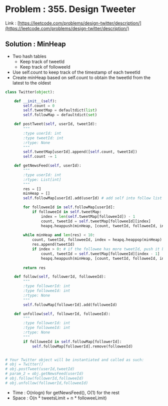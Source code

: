 # Problem : 355. Design Tweeter
Link : [https://leetcode.com/problems/design-twitter/description/](https://leetcode.com/problems/design-twitter/description/)

## Solution : MinHeap
- Two hash tables
  - Keep track of tweetId
  - Keep track of followeeId
- Use self.count to keep track of the timestamp of each tweetId
- Create minHeap based on self.count to obtain the tweetId from the latest to the oldest
```python
class Twitter(object):

    def __init__(self):
        self.count = 0
        self.tweetMap = defaultdict(list)
        self.followMap = defaultdict(set)

    def postTweet(self, userId, tweetId):
        """
        :type userId: int
        :type tweetId: int
        :rtype: None
        """
        self.tweetMap[userId].append([self.count, tweetId])
        self.count -= 1

    def getNewsFeed(self, userId):
        """
        :type userId: int
        :rtype: List[int]
        """
        res = []
        minHeap = []
        self.followMap[userId].add(userId) # add self into follow list to walk through self as well

        for followeeId in self.followMap[userId]:
            if followeeId in self.tweetMap:
                index = len(self.tweetMap[followeeId]) - 1
                count, tweetId = self.tweetMap[followeeId][index]
                heapq.heappush(minHeap, [count, tweetId, followeeId, index]) # keep track of the index
        
        while minHeap and len(res) < 10:
            count, tweetId, followeeId, index = heapq.heappop(minHeap)
            res.append(tweetId)
            if index > 0: # if the followee has more tweetId, push it back to the minHeap
                count, tweetId = self.tweetMap[followeeId][index - 1]
                heapq.heappush(minHeap, [count, tweetId, followeeId, index - 1])
        
        return res

    def follow(self, followerId, followeeId):
        """
        :type followerId: int
        :type followeeId: int
        :rtype: None
        """
        self.followMap[followerId].add(followeeId)

    def unfollow(self, followerId, followeeId):
        """
        :type followerId: int
        :type followeeId: int
        :rtype: None
        """
        if followeeId in self.followMap[followerId]:
            self.followMap[followerId].remove(followeeId)


# Your Twitter object will be instantiated and called as such:
# obj = Twitter()
# obj.postTweet(userId,tweetId)
# param_2 = obj.getNewsFeed(userId)
# obj.follow(followerId,followeeId)
# obj.unfollow(followerId,followeeId)
```
- Time : O(nlogn) for getNewsFeed(), O(1) for the rest
- Space : O(n * tweetsLimit + n * followeeLimit)
